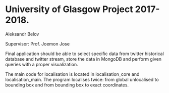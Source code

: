 # University of Glasgow Project 2017-2018. 
Aleksandr Belov

Supervisor: Prof. Joemon Jose

Final application should be able to select specific data from twitter historical database and twitter stream, store the data in MongoDB and perform given queries with a proper visualization.

The main code for localisation is located in localisation_core and localisation_main.
The program localises twice: from global unlocalised to bounding box and from bounding box to exact coordinates.
